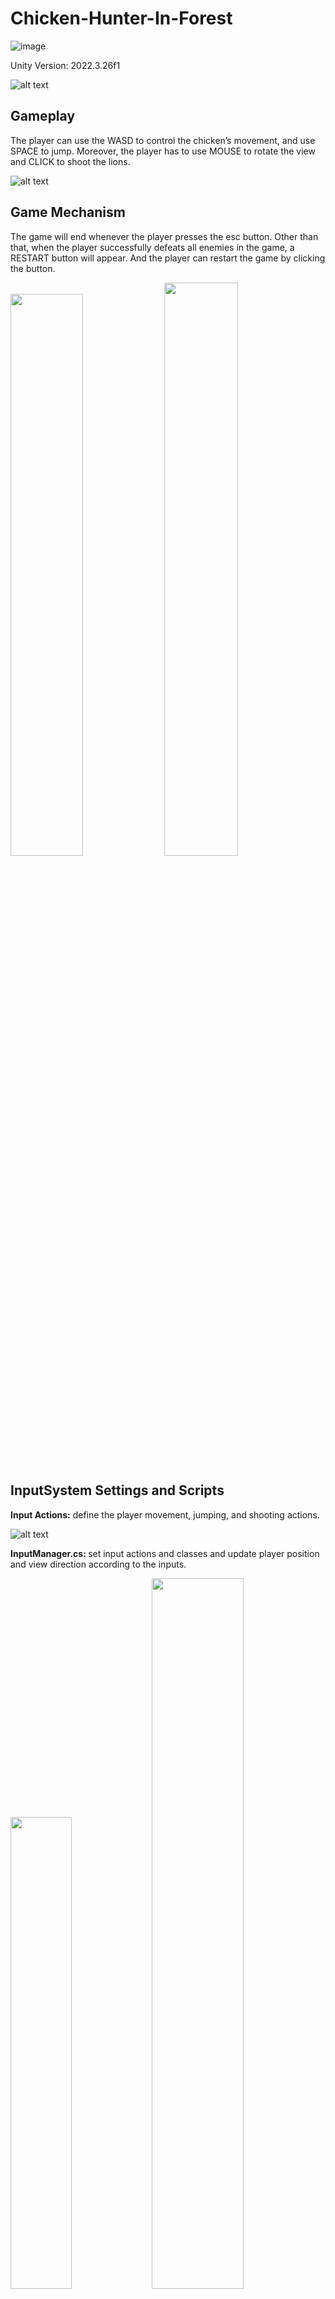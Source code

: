 # Chicken-Hunter-In-Forest

![image](https://img.shields.io/badge/Unity-100000?style=for-the-badge&logo=unity&logoColor=white)

Unity Version: 2022.3.26f1

![alt text](Screenshots/ss1.png)
## Gameplay
The player can use the WASD to control the chicken’s movement, and use SPACE to jump. Moreover, the player has to use MOUSE to rotate the view and CLICK to shoot the lions.

![alt text](Screenshots/ss2.png)

## Game Mechanism
The game will end whenever the player presses the esc button. Other than that, when the player successfully defeats all enemies in the game, a RESTART button will appear. And the player can restart the game by clicking the button.

<p>
  <img src="Screenshots/ss3.png" width="48%" />
  <img src="Screenshots/ss4.png" width="48.5%" />
</p>

## InputSystem Settings and Scripts
<b>Input Actions:</b>
define the player movement, jumping, and shooting actions.

![alt text](Screenshots/ss5.png)

<b>InputManager.cs: </b>
set input actions and classes and update player position and view direction according to the inputs.

<p>
  <img src="Screenshots/ss6.png" width="44%" />
  <img src="Screenshots/ss7.png" width="54%" />
</p>

<b>PlayerMotor.cs:</b>
handle logics for moving and jumping.

<p>
  <img src="Screenshots/ss8.png" width="32%" />
  <img src="Screenshots/ss9.png" width="66%" />
</p>

<b>PlayerLook.cs:</b>
handle logics for calculating the looking direction.

<p>
  <img src="Screenshots/ss10.png" width="30%" />
  <img src="Screenshots/ss11.png" width="69%" />
</p>

## Prefab Settings
I created prefabs for constructing the forest maze. There are two rows and 3 columns of objects.

![alt text](Screenshots/ss12.png)

The aerial view of the forest maze.
![alt text](Screenshots/ss13.png)

## Enemy (Lion) Information
There are a label and a bloodbox which displays the HP above each enemy. That information will always be facing the player.

![alt text](Screenshots/ss14.png)

## Shooting
I use two particle systems to implement the shooting effect, one is put in front of the croissant while the other is displayed at the hit surface.

<p>
  <img src="Screenshots/ss15.png" width="55%" />
  <img src="Screenshots/ss16.png" width="43%" />
</p>

To implement the latter one, I utilize the “Instantiate()” to create the effect and set it to destroy after 2 seconds to prevent from generating too many objects.

![alt text](Screenshots/ss17.png)

## Asset Store Packages
1. Low-Poly Simple Nature Pack - JustCreate
![alt text](Screenshots/ss18.png)
2. 5 animated Voxel animals - VoxelGuy
![alt text](Screenshots/ss19.png)
3. FREE Casual Food Pack- Mobile/VR - Lumo-Art 3D
![alt text](Screenshots/ss20.png)
4. Particle Pack - Unity Technologies
![alt text](Screenshots/ss21.png)
